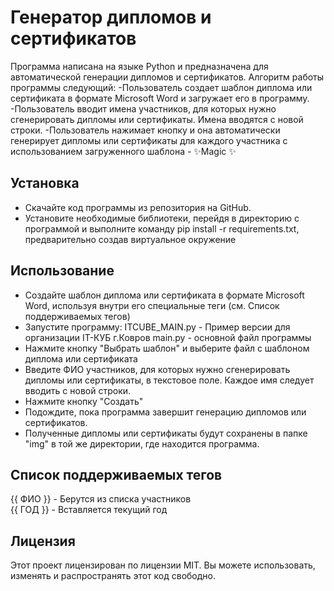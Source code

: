 # Генератор дипломов и сертификатов

Программа написана на языке Python и предназначена для автоматической генерации дипломов и сертификатов. 
Алгоритм работы программы следующий:
    -Пользователь создает шаблон диплома или сертификата в формате Microsoft Word и загружает его в программу.
    -Пользователь вводит имена участников, для которых нужно сгенерировать дипломы или сертификаты. Имена вводятся с новой строки.
    -Пользователь нажимает кнопку  и она автоматически генерирует дипломы или сертификаты для каждого участника с использованием загруженного шаблона
    - ✨Magic ✨

## Установка
- Скачайте код программы из репозитория на GitHub.
- Установите необходимые библиотеки, перейдя в директорию с программой и выполните команду pip install -r requirements.txt, предварительно создав виртуальное окружение

## Использование
- Создайте шаблон диплома или сертификата в формате Microsoft Word, используя внутри его специальные теги (см. Список поддерживаемых тегов)
- Запустите программу:
ITCUBE_MAIN.py - Пример версии для организации IT-КУБ г.Ковров
main.py - основной файл программы
- Нажмите кнопку "Выбрать шаблон" и выберите файл с шаблоном диплома или сертификата
- Введите ФИО участников, для которых нужно сгенерировать дипломы или сертификаты, в текстовое поле. Каждое имя следует вводить с новой строки.
- Нажмите кнопку "Создать"
- Подождите, пока программа завершит генерацию дипломов или сертификатов.
- Полученные дипломы или сертификаты будут сохранены в папке "img" в той же директории, где находится программа.

## Список поддерживаемых тегов
{{ ФИО }} - Берутся из списка участников<br>
{{ ГОД }} - Вставляется текущий год<br>

## Лицензия
Этот проект лицензирован по лицензии MIT. Вы можете использовать, изменять и распространять этот код свободно.
